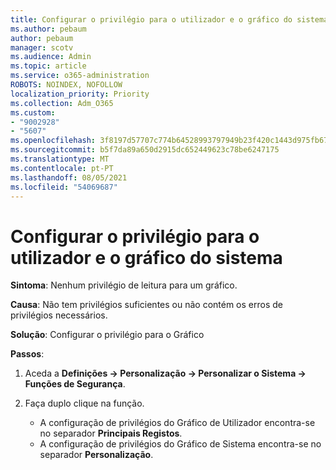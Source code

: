 ```yaml
---
title: Configurar o privilégio para o utilizador e o gráfico do sistema
ms.author: pebaum
author: pebaum
manager: scotv
ms.audience: Admin
ms.topic: article
ms.service: o365-administration
ROBOTS: NOINDEX, NOFOLLOW
localization_priority: Priority
ms.collection: Adm_O365
ms.custom:
- "9002928"
- "5607"
ms.openlocfilehash: 3f8197d57707c774b64528993797949b23f420c1443d975fb676e3cc43b40faf
ms.sourcegitcommit: b5f7da89a650d2915dc652449623c78be6247175
ms.translationtype: MT
ms.contentlocale: pt-PT
ms.lasthandoff: 08/05/2021
ms.locfileid: "54069687"
---
```

# <a name="configure-privilege-for-user-and-system-chart"></a>Configurar o privilégio para o utilizador e o gráfico do sistema

**Sintoma**: Nenhum privilégio de leitura para um gráfico.

**Causa**: Não tem privilégios suficientes ou não contém os erros de privilégios necessários.

**Solução**: Configurar o privilégio para o Gráfico

**Passos**:

1. Aceda a **Definições -> Personalização -> Personalizar o Sistema -> Funções de Segurança**.

2. Faça duplo clique na função.

    - A configuração de privilégios do Gráfico de Utilizador encontra-se no separador **Principais Registos**.
    - A configuração de privilégios do Gráfico de Sistema encontra-se no separador **Personalização**.
